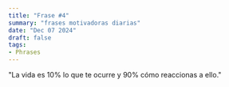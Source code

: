 ```yaml
---
title: "Frase #4"
summary: "frases motivadoras diarias"
date: "Dec 07 2024"
draft: false
tags:
- Phrases
---
```


"La vida es 10% lo que te ocurre y 90% cómo reaccionas a ello."

